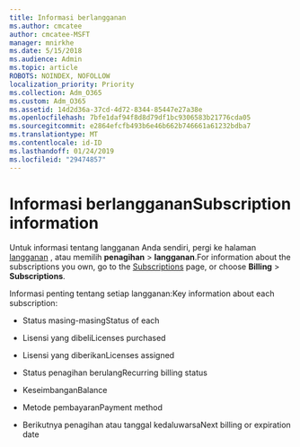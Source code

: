 ```yaml
---
title: Informasi berlangganan
ms.author: cmcatee
author: cmcatee-MSFT
manager: mnirkhe
ms.date: 5/15/2018
ms.audience: Admin
ms.topic: article
ROBOTS: NOINDEX, NOFOLLOW
localization_priority: Priority
ms.collection: Adm_O365
ms.custom: Adm_O365
ms.assetid: 14d2d36a-37cd-4d72-8344-85447e27a38e
ms.openlocfilehash: 7bfe1daf94f8d8d79df1bc9306583b21776cda05
ms.sourcegitcommit: e2864efcfb493b6e46b662b746661a61232bdba7
ms.translationtype: MT
ms.contentlocale: id-ID
ms.lasthandoff: 01/24/2019
ms.locfileid: "29474857"
---
```

# <a name="subscription-information"></a><span data-ttu-id="4b84d-102">Informasi berlangganan</span><span class="sxs-lookup"><span data-stu-id="4b84d-102">Subscription information</span></span>

<span data-ttu-id="4b84d-103">Untuk informasi tentang langganan Anda sendiri, pergi ke halaman [langganan](https://go.microsoft.com/fwlink/p/?linkid=842054) , atau memilih **penagihan** \> **langganan**.</span><span class="sxs-lookup"><span data-stu-id="4b84d-103">For information about the subscriptions you own, go to the [Subscriptions](https://go.microsoft.com/fwlink/p/?linkid=842054) page, or choose **Billing** \> **Subscriptions**.</span></span>
  
<span data-ttu-id="4b84d-104">Informasi penting tentang setiap langganan:</span><span class="sxs-lookup"><span data-stu-id="4b84d-104">Key information about each subscription:</span></span>
  
- <span data-ttu-id="4b84d-105">Status masing-masing</span><span class="sxs-lookup"><span data-stu-id="4b84d-105">Status of each</span></span>
    
- <span data-ttu-id="4b84d-106">Lisensi yang dibeli</span><span class="sxs-lookup"><span data-stu-id="4b84d-106">Licenses purchased</span></span>
    
- <span data-ttu-id="4b84d-107">Lisensi yang diberikan</span><span class="sxs-lookup"><span data-stu-id="4b84d-107">Licenses assigned</span></span>
    
- <span data-ttu-id="4b84d-108">Status penagihan berulang</span><span class="sxs-lookup"><span data-stu-id="4b84d-108">Recurring billing status</span></span>
    
- <span data-ttu-id="4b84d-109">Keseimbangan</span><span class="sxs-lookup"><span data-stu-id="4b84d-109">Balance</span></span>
    
- <span data-ttu-id="4b84d-110">Metode pembayaran</span><span class="sxs-lookup"><span data-stu-id="4b84d-110">Payment method</span></span>
    
- <span data-ttu-id="4b84d-111">Berikutnya penagihan atau tanggal kedaluwarsa</span><span class="sxs-lookup"><span data-stu-id="4b84d-111">Next billing or expiration date</span></span>
    

